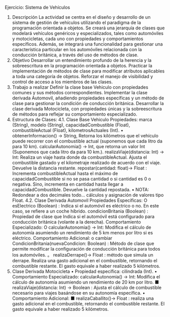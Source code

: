 Ejercicio: Sistema de Vehículos
1. Descripción
La actividad se centra en el diseño y desarrollo de un sistema de gestión de vehículos utilizando el paradigma de la programación orientada a objetos. Se creará una jerarquía de clases que modelará vehículos genéricos y especializados, tales como automóviles y motocicletas, cada uno con propiedades y comportamientos específicos. Además, se integrará una funcionalidad para gestionar una característica particular en los automóviles relacionada con la conducción británica, a través del uso de métodos de clase.
2. Objetivo
Desarrollar un entendimiento profundo de la herencia y la sobreescritura en la programación orientada a objetos. Practicar la implementación de métodos de clase para modificar atributos aplicables a toda una categoría de objetos. Reforzar el manejo de visibilidad y control de acceso a los miembros de las clases.
3. Trabajo a realizar
Definir la clase base Vehiculo con propiedades comunes y sus métodos correspondientes. Implementar la clase derivada Automovil, añadiendo propiedades específicas y un método de clase para gestionar la condición de conducción británica. Desarrollar la clase derivada Motocicleta, con propiedades únicas y la sobreescritura de métodos para reflejar su comportamiento especializado.
4. Estructura de Clases:
4.1. Clase Base Vehiculo
Propiedades: marca (String), modelo (String), capacidadCombustible (Float), combustibleActual (Float), kilometrosActuales (Int).
• obtenerInformacion() -> String, Retorna los kilómetros que el vehículo puede recorrer con el combustible actual (suponemos que cada litro da para 10 km).
calcularAutonomia() -> Int, que retorna un valor Int (Suponemos que cada litro da para 10 km.).
realizaViaje(distancia: Int) -> Int: Realiza un viaje hasta donde da combustibleActual. Ajusta el combustible gastado y el kilometraje realizado de acuerdo con el viaje. Devuelve la distancia restante.
repostar(cantidad: float)-> Float : Incrementa combustibleActual hasta el máximo de capacidadCombustible si no se pasa cantidad o si cantidad es 0 o negativa. Sino, incrementa en cantidad hasta llegar a capacidadCombustible. Devuelve la cantidad repostada.
• NOTA: Redondear a dos decimales todo... cálculos y asignación de valores tipo Float.
4.2. Clase Derivada Automovil
Propiedades Específicas:
О
esElectrico (Boolean) : Indica si el automóvil es eléctrico o no. En este caso, se refiere a un coche híbrido.
condicionBritania (Boolean) : Propiedad de clase que Indica si el automóvil está configurado para conducción británica (volante a la derecha).
Comportamiento Especializado:
О
calcularAutonomia() -> Int: Modifica el cálculo de autonomía asumiendo un rendimiento de 5 km menos por litro si es
eléctrico.
Comportamiento Adicional:
о cambiar CondicionBritania(nuevaCondicion: Boolean) : Método de clase que permite modificar la configuración de conducción británica para todos los automóviles.
。 realizaDerrape()-> Float : método que simula un derrape. Realiza una gasto adicional en el combustible, retornando el combustible restante. El gasto equivale a haber realizado 5 kilómetros.
3. Clase Derivada Motocicleta
• Propiedad específica: cilindrada (Int).
• Comportamiento Especializado:
calcularAutonomia() -> Int: Modifica el cálculo de autonomía asumiendo un rendimiento de 20 km por litro.
■ realizaViaje(distancia: Int) -> Boolean : Ajusta el cálculo de combustible necesario para viajes basándose en su autonomía específica.
• Comportamiento Adicional:
■ realizaCaballito()-> Float : realiza una gasto adicional en el combustible, retornando el combustible restante. El gasto equivale a haber realizado 5 kilómetros.
